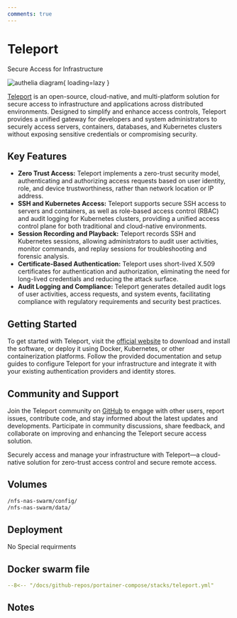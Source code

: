 ```yaml
---
comments: true
---
```


# Teleport

Secure Access for Infrastructure

![authelia diagram](/assets/diagrams/authelia.png){ loading=lazy }

[Teleport](https://goteleport.com/) is an open-source, cloud-native, and multi-platform solution for secure access to infrastructure and applications across distributed environments. Designed to simplify and enhance access controls, Teleport provides a unified gateway for developers and system administrators to securely access servers, containers, databases, and Kubernetes clusters without exposing sensitive credentials or compromising security.

## Key Features

- **Zero Trust Access:** Teleport implements a zero-trust security model, authenticating and authorizing access requests based on user identity, role, and device trustworthiness, rather than network location or IP address.
- **SSH and Kubernetes Access:** Teleport supports secure SSH access to servers and containers, as well as role-based access control (RBAC) and audit logging for Kubernetes clusters, providing a unified access control plane for both traditional and cloud-native environments.
- **Session Recording and Playback:** Teleport records SSH and Kubernetes sessions, allowing administrators to audit user activities, monitor commands, and replay sessions for troubleshooting and forensic analysis.
- **Certificate-Based Authentication:** Teleport uses short-lived X.509 certificates for authentication and authorization, eliminating the need for long-lived credentials and reducing the attack surface.
- **Audit Logging and Compliance:** Teleport generates detailed audit logs of user activities, access requests, and system events, facilitating compliance with regulatory requirements and security best practices.

## Getting Started

To get started with Teleport, visit the [official website](https://goteleport.com/) to download and install the software, or deploy it using Docker, Kubernetes, or other containerization platforms. Follow the provided documentation and setup guides to configure Teleport for your infrastructure and integrate it with your existing authentication providers and identity stores.

## Community and Support

Join the Teleport community on [GitHub](https://github.com/gravitational/teleport) to engage with other users, report issues, contribute code, and stay informed about the latest updates and developments. Participate in community discussions, share feedback, and collaborate on improving and enhancing the Teleport secure access solution.

Securely access and manage your infrastructure with Teleport—a cloud-native solution for zero-trust access control and secure remote access.


## Volumes

```bash
/nfs-nas-swarm/config/
/nfs-nas-swarm/data/
```

## Deployment
No Special requirments

## Docker swarm file
``` yaml linenums="1" 
--8<-- "/docs/github-repos/portainer-compose/stacks/teleport.yml"
```

## Notes

